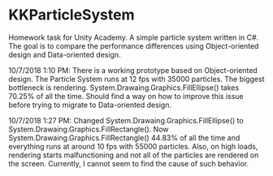 # KKParticleSystem
Homework task for Unity Academy. A simple particle system written in C#. The goal is to compare the performance differences using Object-oriented design and Data-oriented design.

10/7/2018 1:10 PM:
There is a working prototype based on Object-oriented design. The Particle System runs at 12 fps with 35000 particles. The biggest bottleneck is rendering. System.Drawaing.Graphics.FillEllipse() takes 70.25% of all the time. Should find a way on how to improve this issue before trying to migrate to Data-oriented design.

10/7/2018 1:27 PM:
Changed System.Drawaing.Graphics.FillEllipse() to System.Drawaing.Graphics.FillRectangle(). Now System.Drawaing.Graphics.FillRectangle() 44.83% of all the time and everything runs at around 10 fps with 55000 particles. Also, on high loads, rendering starts malfunctioning and not all of the particles are rendered on the screen. Currently, I cannot seem to find the cause of such behavior.
